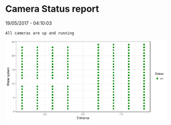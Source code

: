 Camera Status report
================
19/05/2017 - 04:10:03

    All cameras are up and running

![](camreport_files/figure-markdown_github/unnamed-chunk-2-1.png)
